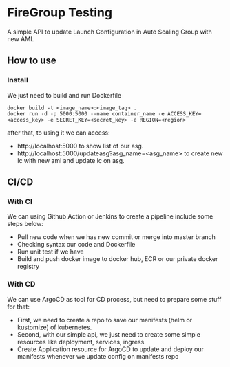 # FireGroup Testing
A simple API to update Launch Configuration in Auto Scaling Group with new AMI.
## How to use
### Install
We just need to build and run Dockerfile
```
docker build -t <image_name>:<image_tag> .
docker run -d -p 5000:5000 --name container_name -e ACCESS_KEY=<access_key> -e SECRET_KEY=<secret_key> -e REGION=<region>
```
after that, to using it we can access:
- http://localhost:5000 to show list of our asg.
- http://localhost:5000/updateasg?asg_name=<asg_name> to create new lc with new ami and update lc on asg.
## CI/CD
### With CI
We can using Github Action or Jenkins to create a pipeline include some steps below:
- Pull new code when we has new commit or merge into master branch
- Checking syntax our code and Dockerfile
- Run unit test if we have
- Build and push docker image to docker hub, ECR or our private docker registry
### With CD
We can use ArgoCD as tool for CD process, but need to prepare some stuff for that:
- First, we need to create a repo to save our manifests (helm or kustomize) of kubernetes.
- Second, with our simple api, we just need to create some simple resources like deployment, services, ingress.
- Create Application resource for ArgoCD to update and deploy our manifests whenever we update config on manifests repo
